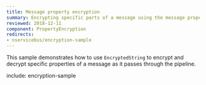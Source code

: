 ```yaml
---
title: Message property encryption
summary: Encrypting specific parts of a message using the message property encryption feature.
reviewed: 2018-12-11
component: PropertyEncryption
redirects:
- nservicebus/encryption-sample
---
```


This sample demonstrates how to use `EncryptedString` to encrypt and decrypt specific properties of a message as it passes through the pipeline.

include: encryption-sample